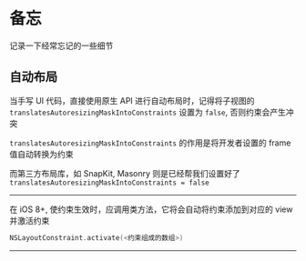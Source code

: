 # 备忘

记录一下经常忘记的一些细节

## 自动布局

当手写 UI 代码，直接使用原生 API 进行自动布局时，记得将子视图的 `translatesAutoresizingMaskIntoConstraints` 设置为 `false`, 否则约束会产生冲突

`translatesAutoresizingMaskIntoConstraints` 的作用是将开发者设置的 frame 值自动转换为约束

而第三方布局库，如 SnapKit, Masonry 则是已经帮我们设置好了 `translatesAutoresizingMaskIntoConstraints = false`

---

在 iOS 8+, 使约束生效时，应调用类方法，它将会自动将约束添加到对应的 view 并激活约束

```swift
NSLayoutConstraint.activate(<约束组成的数组>)
```

---

